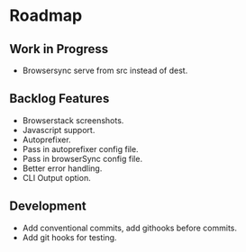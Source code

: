 # Roadmap

## Work in Progress

* Browsersync serve from src instead of dest.

## Backlog Features

* Browserstack screenshots.
* Javascript support.
* Autoprefixer.
* Pass in autoprefixer config file.
* Pass in browserSync config file.
* Better error handling.
* CLI Output option.

## Development

* Add conventional commits, add githooks before commits.
* Add git hooks for testing.

